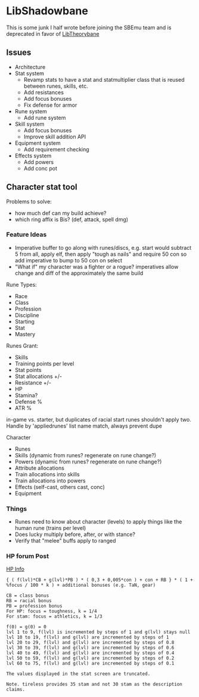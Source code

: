 ﻿# LibShadowbane

This is some junk I half wrote before joining the SBEmu team and is deprecated in favor of [LibTheorybane](https://github.com/SBEmu/LibTheorybane)

## Issues

- Architecture
- Stat system
  - Revamp stats to have a stat and statmultiplier class that is reused between runes, skills, etc.
  - Add resistances
  - Add focus bonuses
  - Fix defense for armor
- Rune system
  - Add rune system
- Skill system
  - Add focus bonuses
  - Improve skill addition API
- Equipment system
  - Add requirement checking
- Effects system
  - Add powers
  - Add conc pot


## Character stat tool

Problems to solve:

- how much def can my build achieve?
- which ring affix is Bis? (def, attack, spell dmg)

### Feature Ideas

- Imperative buffer to go along with runes/discs, e.g. start would subtract 5 from all, apply elf, then apply "tough as nails"
  and require 50 con so add imperative to bump to 50 con on select
- "What if" my character was a fighter or a rogue? imperatives allow change and diff of the approximately the same build

Rune Types:

- Race
- Class
- Profession
- Discipline
- Starting
- Stat
- Mastery

Runes Grant:

- Skills
- Training points per level
- Stat points
- Stat allocations +/-
- Resistance +/-
- HP
- Stamina?
- Defense %
- ATR %

in-game vs. starter, but duplicates of racial start runes shouldn't apply two. Handle by 'appliedrunes' list name match, always prevent dupe

Character

- Runes
- Skills (dynamic from runes? regenerate on rune change?)
- Powers (dynamic from runes? regenerate on rune change?)
- Attribute allocations
- Train allocations into skills
- Train allocations into powers
- Effects (self-cast, others cast, conc)
- Equipment

### Things

- Runes need to know about character (levels) to apply things like the human rune (trains per level)
- Does lucky multiply before, after, or with stance?
- Verify that "melee" buffs apply to ranged

### HP forum Post

[HP Info](https://forums.shadowbaneemulator.com/viewtopic.php?t=1321)

    { ( f(lvl)*CB + g(lvl)*PB ) * ( 0,3 + 0,005*con ) + con + RB } * ( 1 + %focus / 100 * k ) + additional bonuses (e.g. TaN, gear)

    CB = class bonus
    RB = racial bonus
    PB = profession bonus
    For HP: focus = toughness, k = 1/4
    For stam: focus = athletics, k = 1/3

    f(0) = g(0) = 0
    lvl 1 to 9, f(lvl) is incremented by steps of 1 and g(lvl) stays null
    lvl 10 to 19, f(lvl) and g(lvl) are incremented by steps of 1
    lvl 20 to 29, f(lvl) and g(lvl) are incremented by steps of 0.8
    lvl 30 to 39, f(lvl) and g(lvl) are incremented by steps of 0.6
    lvl 40 to 49, f(lvl) and g(lvl) are incremented by steps of 0.4
    lvl 50 to 59, f(lvl) and g(lvl) are incremented by steps of 0.2
    lvl 60 to 75, f(lvl) and g(lvl) are incremented by steps of 0.1

    The values displayed in the stat screen are truncated.

    Note. tireless provides 35 stam and not 30 stam as the description claims.
